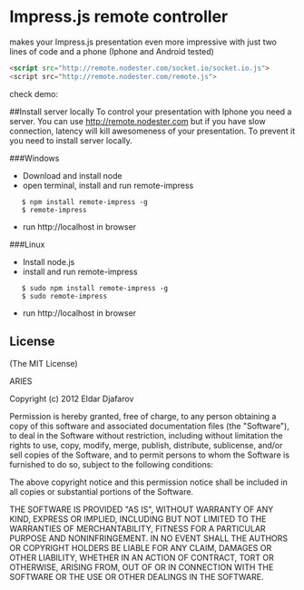 # Impress.js remote controller
makes your Impress.js presentation even more impressive with just two lines of code and a phone (Iphone and Android tested)

``` html
<script src="http://remote.nodester.com/socket.io/socket.io.js">
<script src="http://remote.nodester.com/remote.js">
```
check demo:

##Install server locally
To control your presentation with Iphone you need a server. You can use http://remote.nodester.com but if you have slow connection, latency will kill awesomeness of your presentation. To prevent it you need to install server locally.

###Windows
* Download and install node
* open terminal, install and run remote-impress

```
   $ npm install remote-impress -g
   $ remote-impress
```
* run http://localhost in browser

###Linux
* Install node.js
* install and run remote-impress

```
   $ sudo npm install remote-impress -g
   $ sudo remote-impress
```   
* run http://localhost in browser

## License 

(The MIT License)

ARIES 

Copyright (c) 2012 Eldar Djafarov

Permission is hereby granted, free of charge, to any person
obtaining a copy of this software and associated documentation
files (the "Software"), to deal in the Software without
restriction, including without limitation the rights to use,
copy, modify, merge, publish, distribute, sublicense, and/or sell
copies of the Software, and to permit persons to whom the
Software is furnished to do so, subject to the following
conditions:

The above copyright notice and this permission notice shall be
included in all copies or substantial portions of the Software.

THE SOFTWARE IS PROVIDED "AS IS", WITHOUT WARRANTY OF ANY KIND,
EXPRESS OR IMPLIED, INCLUDING BUT NOT LIMITED TO THE WARRANTIES
OF MERCHANTABILITY, FITNESS FOR A PARTICULAR PURPOSE AND
NONINFRINGEMENT. IN NO EVENT SHALL THE AUTHORS OR COPYRIGHT
HOLDERS BE LIABLE FOR ANY CLAIM, DAMAGES OR OTHER LIABILITY,
WHETHER IN AN ACTION OF CONTRACT, TORT OR OTHERWISE, ARISING
FROM, OUT OF OR IN CONNECTION WITH THE SOFTWARE OR THE USE OR
OTHER DEALINGS IN THE SOFTWARE.

